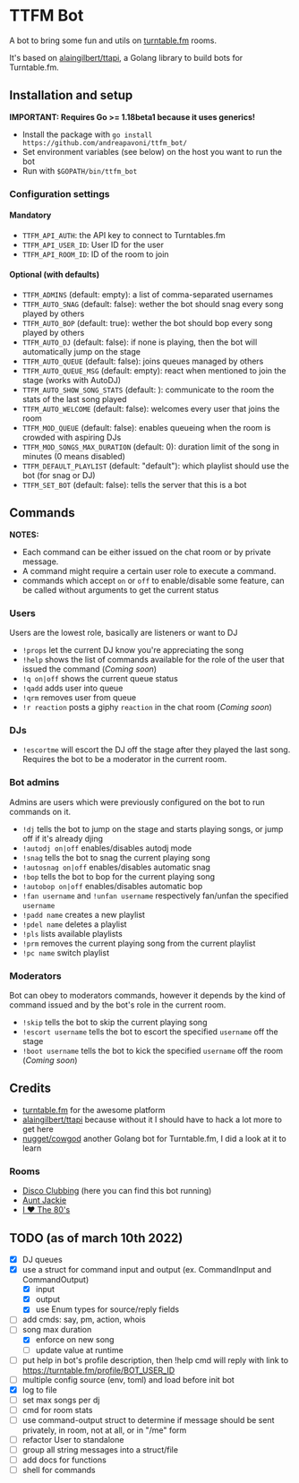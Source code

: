 # TTFM Bot

A bot to bring some fun and utils on [turntable.fm](https://turntable.fm) rooms.

It's based on [alaingilbert/ttapi](https://github.com/alaingilbert/ttapi), a Golang library to build bots for Turntable.fm.

## Installation and setup

**IMPORTANT: Requires Go >= 1.18beta1 because it uses generics!**

- Install the package with `go install https://github.com/andreapavoni/ttfm_bot/`
- Set environment variables (see below) on the host you want to run the bot
- Run with `$GOPATH/bin/ttfm_bot`

### Configuration settings

#### Mandatory

- `TTFM_API_AUTH`: the API key to connect to Turntables.fm
- `TTFM_API_USER_ID`: User ID for the user
- `TTFM_API_ROOM_ID`: ID of the room to join

#### Optional (with defaults)

- `TTFM_ADMINS` (default: empty): a list of comma-separated usernames
- `TTFM_AUTO_SNAG` (default: false): wether the bot should snag every song played by others
- `TTFM_AUTO_BOP` (default: true): wether the bot should bop every song played by others
- `TTFM_AUTO_DJ` (default: false): if none is playing, then the bot will automatically jump on the stage
- `TTFM_AUTO_QUEUE` (default: false): joins queues managed by others
- `TTFM_AUTO_QUEUE_MSG` (default: empty): react when mentioned to join the stage (works with AutoDJ)
- `TTFM_AUTO_SHOW_SONG_STATS` (default: ): communicate to the room the stats of the last song played
- `TTFM_AUTO_WELCOME` (default: false): welcomes every user that joins the room
- `TTFM_MOD_QUEUE` (default: false): enables queueing when the room is crowded with aspiring DJs
- `TTFM_MOD_SONGS_MAX_DURATION` (default: 0): duration limit of the song in minutes (0 means disabled)
- `TTFM_DEFAULT_PLAYLIST` (default: "default"): which playlist should use the bot (for snag or DJ)
- `TTFM_SET_BOT` (default: false): tells the server that this is a bot

## Commands

**NOTES:**

- Each command can be either issued on the chat room or by private message.
- A command might require a certain user role to execute a command.
- commands which accept `on` or `off` to enable/disable some feature, can be called without arguments to get the current status

### Users

Users are the lowest role, basically are listeners or want to DJ

- `!props` let the current DJ know you're appreciating the song
- `!help` shows the list of commands available for the role of the user that issued the command (_Coming soon_)
- `!q on|off` shows the current queue status
- `!qadd` adds user into queue
- `!qrm` removes user from queue
- `!r reaction` posts a giphy `reaction` in the chat room (_Coming soon_)

### DJs

- `!escortme` will escort the DJ off the stage after they played the last song. Requires the bot to be a moderator in the current room.

### Bot admins

Admins are users which were previously configured on the bot to run commands on it.

- `!dj` tells the bot to jump on the stage and starts playing songs, or jump off if it's already djing
- `!autodj on|off` enables/disables autodj mode
- `!snag` tells the bot to snag the current playing song
- `!autosnag on|off` enables/disables automatic snag
- `!bop` tells the bot to bop for the current playing song
- `!autobop on|off` enables/disables automatic bop
- `!fan username` and `!unfan username` respectively fan/unfan the specified `username`
- `!padd name` creates a new playlist
- `!pdel name` deletes a playlist
- `!pls` lists available playlists
- `!prm` removes the current playing song from the current playlist
- `!pc name` switch playlist

### Moderators

Bot can obey to moderators commands, however it depends by the kind of command issued and by the bot's role in the current room.

- `!skip` tells the bot to skip the current playing song
- `!escort username` tells the bot to escort the specified `username` off the stage
- `!boot username` tells the bot to kick the specified `username` off the room (_Coming soon_)

## Credits

- [turntable.fm](https://turntable.fm) for the awesome platform
- [alaingilbert/ttapi](https://github.com/alaingilbert/ttapi) because without it I should have to hack a lot more to get here
- [nugget/cowgod](https://github.com/nugget/cowgod) another Golang bot for Turntable.fm, I did a look at it to learn

### Rooms

- [Disco Clubbing](https://turntable.fm/disco_clubbing) (here you can find this bot running)
- [Aunt Jackie](https://turntable.fm/aunt_jackie)
- [I ❤️ The 80's](https://turntable.fm/i_the_80s)

## TODO (as of march 10th 2022)

- [x] DJ queues
- [x] use a struct for command input and output (ex. CommandInput and CommandOutput)
  - [x] input
  - [x] output
  - [x] use Enum types for source/reply fields
- [ ] add cmds: say, pm, action, whois
- [ ] song max duration
  - [x] enforce on new song
  - [ ] update value at runtime
- [ ] put help in bot's profile description, then !help cmd will reply with link to https://turntable.fm/profile/BOT_USER_ID
- [ ] multiple config source (env, toml) and load before init bot
- [x] log to file
- [ ] set max songs per dj
- [ ] cmd for room stats
- [ ] use command-output struct to determine if message should be sent privately, in room, not at all, or in "/me" form
- [ ] refactor User to standalone
- [ ] group all string messages into a struct/file
- [ ] add docs for functions
- [ ] shell for commands
